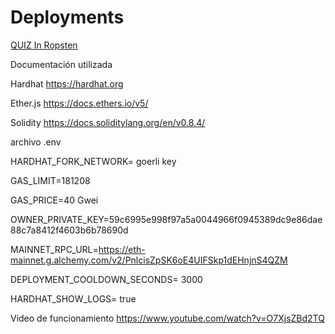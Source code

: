 # Deployments
[QUIZ In Ropsten](https://ropsten.etherscan.io/address/0x74f0b668ea3053052deaa5eedd1815f579f0ee03#readContract)

Documentación utilizada

Hardhat
https://hardhat.org

Ether.js
https://docs.ethers.io/v5/

Solidity
https://docs.soliditylang.org/en/v0.8.4/



archivo .env

HARDHAT_FORK_NETWORK= goerli key

GAS_LIMIT=181208

GAS_PRICE=40 Gwei

OWNER_PRIVATE_KEY=59c6995e998f97a5a0044966f0945389dc9e86dae88c7a8412f4603b6b78690d

MAINNET_RPC_URL=https://eth-mainnet.g.alchemy.com/v2/PnlcisZpSK6oE4UIFSkp1dEHnjnS4QZM

DEPLOYMENT_COOLDOWN_SECONDS= 3000

HARDHAT_SHOW_LOGS= true



Video de funcionamiento
https://www.youtube.com/watch?v=O7XjsZBd2TQ

